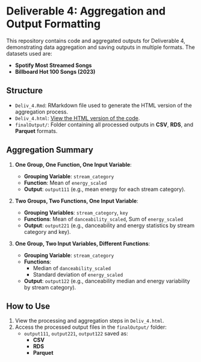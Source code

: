 # Deliverable 4: Aggregation and Output Formatting

This repository contains code and aggregated outputs for Deliverable 4, demonstrating data aggregation and saving outputs in multiple formats. The datasets used are:
- **Spotify Most Streamed Songs**
- **Billboard Hot 100 Songs (2023)**

## Structure
- `Deliv_4.Rmd`: RMarkdown file used to generate the HTML version of the aggregation process.
- `Deliv_4.html`: [View the HTML version of the code](https://mikay711.github.io/DPP_Deliv4/Deliv_4.html).
- `finalOutput/`: Folder containing all processed outputs in **CSV**, **RDS**, and **Parquet** formats.

## Aggregation Summary
1. **One Group, One Function, One Input Variable**:
   - **Grouping Variable**: `stream_category`
   - **Function**: Mean of `energy_scaled`
   - **Output**: `output111` (e.g., mean energy for each stream category).

2. **Two Groups, Two Functions, One Input Variable**:
   - **Grouping Variables**: `stream_category`, `key`
   - **Functions**: Mean of `danceability_scaled`, Sum of `energy_scaled`
   - **Output**: `output221` (e.g., danceability and energy statistics by stream category and key).

3. **One Group, Two Input Variables, Different Functions**:
   - **Grouping Variable**: `stream_category`
   - **Functions**:
     - Median of `danceability_scaled`
     - Standard deviation of `energy_scaled`
   - **Output**: `output122` (e.g., danceability median and energy variability by stream category).

## How to Use
1. View the processing and aggregation steps in `Deliv_4.html`.
2. Access the processed output files in the `finalOutput/` folder:
   - `output111`, `output221`, `output122` saved as:
     - **CSV**
     - **RDS**
     - **Parquet**

